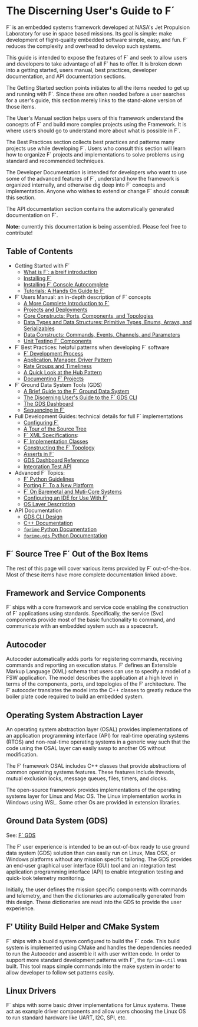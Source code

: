 # The Discerning User's Guide to F´

F´ is an embedded systems framework developed at NASA's Jet Propulsion Laboratory for use in space based missions. Its
goal is simple: make development of flight-quality embedded software simple, easy, and fun. F´ reduces the complexity
and overhead to develop such systems.

This guide is intended to expose the features of F´ and seek to allow users and developers to take advantage of all F´
has to offer. It is broken down into a getting started, users manual, best practices, developer documentation, and API
documentation sections.

The Getting Started section points initiates to all the items needed to get up and running with F´. Since these are
often needed before a user searches for a user's guide, this section merely links to the stand-alone version of those
items.

The User's Manual section helps users of this framework understand the concepts of F´ and build more complex projects
using the Framework. It is where users should go to understand more about what is possible in F´.

The Best Practices section collects best practices and patterns many projects use while developing F´. Users who consult
this section will learn how to organize F´ projects and implementations to solve problems using standard and recommended
techniques.

The Developer Documentation is intended for developers who want to use some of the advanced features of F´, understand
how the framework is organized internally, and otherwise dig deep into F´ concepts and implementation. Anyone who wishes
to extend or change F´ should consult this section.

The API documentation section contains the automatically generated documentation on F´.

**Note:** currently this documentation is being assembled. Please feel free to contribute!

## Table of Contents

- Getting Started with F´
    - [What is F´: a breif introduction](../index.md)
    - [Installing F´](../INSTALL.md)
    - [Installing F´ Console Autocomplete](./user/autocomplete.md)
    - [Tutorials: A Hands On Guide to F´](../Tutorials/README.md)
- F´ Users Manual: an in-depth description of F´ concepts
    - [A More Complete Introduction to F´](user/full-intro.md)
    - [Projects and Deployments](user/proj-dep.md)
    - [Core Constructs: Ports, Components, and Topologies](user/port-comp-top.md)
    - [Data Types and Data Structures: Primitive Types, Enums, Arrays, and Serializables](user/enum-arr-ser.md)
    - [Data Constructs: Commands, Events, Channels, and Parameters](user/cmd-evt-chn-prm.md)
    - [Unit Testing F´ Components](./user/unit-testing.md)
- F´ Best Practices: helpful patterns when developing F´ software
    - [F´ Development Process](./best/development-practice.md)
    - [Application, Manager, Driver Pattern](./best/app-man-drv.md)
    - [Rate Groups and Timeliness](./best/rate-group.md)
    - [A Quick Look at the Hub Pattern](./best/hub-pattern.md)
    - [Documenting F´ Projects](./best/documentation.md)
- F´ Ground Data System Tools (GDS) 
    - [A Brief Guide to the F´ Ground Data System](./gds/gds-introduction.md)
    - [The Discerning User's Guide to the F´ GDS CLI](./gds/gds-cli.md)
    - [The GDS Dashboard](./gds/gds-custom-dashboards.md)
    - [Sequencing in F´](./gds/seqgen.md)
- Full Development Guides: technical details for full F´ implementations
    - [Configuring F´](./dev/configuring-fprime.md)
    - [A Tour of the Source Tree](./dev/source-tree.md)
    - [F´ XML Specifications](./dev/xml-specification.md): 
    - [F´ Implementation Classes](./dev/implementation.md)
    - [Constructing the F´ Topology](./dev/building-topology.md)
    - [Asserts in F´](./dev/assert.md)
    - [GDS Dashboard Reference](./dev/gds-dashboard-reference.md)
    - [Integration Test API](./dev/testAPI/user_guide.md)
- Advanced F´ Topics:
    - [F´ Python Guidelines](./dev/py-dev.md)
    - [Porting F´ To a New Platform](./dev/porting-guide.md)
    - [F´ On Baremetal and Muti-Core Systems](./dev/baremetal-multicore.md)
    - [Configuring an IDE for Use With F´](./dev/configure-ide.md)
    - [OS Layer Description](./dev/os-docs.md)
- API Documentation
    - [GDS CLI Design](./dev/gds-cli-dev.md)
    - [C++ Documentation](./api/c++/html/index.html)
    - [`fprime` Python Documentation](./api/python/fprime/html/index.html)
    - [`fprime-gds` Python Documentation](./api/python/fprime-gds/html/index.html)
    


## F´ Source Tree F´ Out of the Box Items

The rest of this page will cover various items provided by F´ out-of-the-box.  Most of these items have more complete
documentation linked above.

## Framework and Service Components

F´ ships with a core framework and service code enabling the construction of F´ applications using standards.
Specifically, the service (Svc) components provide most of the basic functionality to command, and communicate with
an embedded system such as a spacecraft.

## Autocoder

Autocoder automatically adds ports for registering commands, receiving
commands and reporting an execution status. F′ defines an Extensible
Markup Language (XML) schema that users can use to specify a model of a
FSW application. The model describes the application at a high level in
terms of the components, ports, and topologies of the F′ architecture.
The F′ autocoder translates the model into the C++ classes to greatly reduce the boiler plate code required to build
an embedded system.

## Operating System Abstraction Layer

An operating system abstraction layer (OSAL) provides implementations of an application programming interface (API) for
real-time operating systems (RTOS) and non-real-time operating systems in a generic way such that the code using the
OSAL layer can easily swap to another OS without modification.

The F′ framework OSAL includes C++  classes that provide abstractions of common operating systems features. These
features include threads, mutual exclusion locks, message queues, files, timers, and clocks.

The open-source framework provides implementations of the operating systems layer for Linux and Mac OS. The Linux
implementation works in Windows using WSL. Some other Os are provided in extension libraries.

## Ground Data System (GDS)

See: [F´ GDS](./gds/gds-introduction.md)

The F′ user experience is intended to be an out-of-box ready to use ground data system (GDS) solution than can easily
run on Linux, Mas OSX, or Windows platforms without any mission specific tailoring. The GDS provides an end-user
graphical user interface (GUI) tool and an integration test application programming interface (API) to enable
integration testing and quick-look telemetry monitoring.

Initially, the user defines the mission specific components with commands and telemetry, and then the dictionaries
are automatically generated from this design. These dictionaries are read into the GDS to provide the user experience.


## F′ Utility Build Helper and CMake System

F´ ships with a buoild system configured to build the F´ code. This build system is implemented using CMake and handles
the dependencies needed to run the Autocoder and assemble it with user written code. In order to support more standard
development patterns with F´, the `fprime-util` was built. This tool maps simple commands into the make system in order
to allow developer to follow set patterns easily.

## Linux Drivers

F´ ships with some basic driver implementations for Linux systems. These act as example driver components and allow
users choosing the Linux OS to run standard hardware like UART, I2C, SPI, etc.
